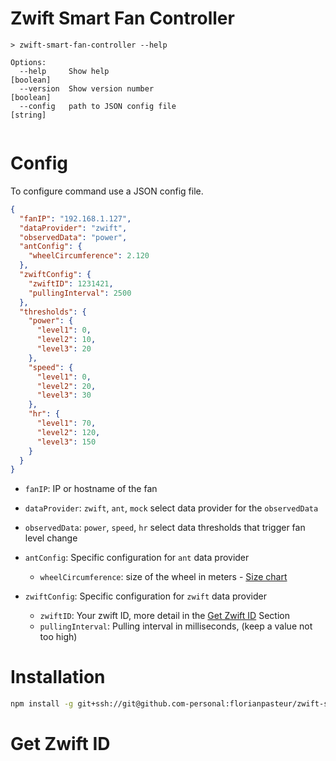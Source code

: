 # Zwift Smart Fan Controller

<!-- command-documentation -->
```
> zwift-smart-fan-controller --help

Options:
  --help     Show help                                                 [boolean]
  --version  Show version number                                       [boolean]
  --config   path to JSON config file                                   [string]
 
```
<!-- end-command-documentation -->

# Config

To configure command use a JSON config file.

```json
{
  "fanIP": "192.168.1.127",
  "dataProvider": "zwift",
  "observedData": "power",
  "antConfig": {
    "wheelCircumference": 2.120
  },
  "zwiftConfig": {
    "zwiftID": 1231421,
    "pullingInterval": 2500
  },
  "thresholds": {
    "power": {
      "level1": 0,
      "level2": 10,
      "level3": 20
    },
    "speed": {
      "level1": 0,
      "level2": 20,
      "level3": 30
    },
    "hr": {
      "level1": 70,
      "level2": 120,
      "level3": 150
    }
  }
}
```

- `fanIP`: IP or hostname of the fan
- `dataProvider`: `zwift`, `ant`, `mock` select data provider for the `observedData`
- `observedData`: `power`, `speed`, `hr` select data thresholds that trigger fan level change

- `antConfig`: Specific configuration for `ant` data provider
  - `wheelCircumference`: size of the wheel in meters - [Size chart](https://www.bikecalc.com/wheel_size_math#:~:text=Wheel%20diameter%20%3D%20(rim%20diameter),circumference%20%3D%20Wheel%20diameter%20*%20PI.)
- `zwiftConfig`: Specific configuration for `zwift` data provider
  - `zwiftID`: Your zwift ID, more detail in the [Get Zwift ID](#get-zwift-id) Section
  - `pullingInterval`: Pulling interval in milliseconds, (keep a value not too high)


# Installation

```bash
npm install -g git+ssh://git@github.com-personal:florianpasteur/zwift-smart-fan-controller.git
```


<a name="get-zwift-id"></a>
# Get Zwift ID

